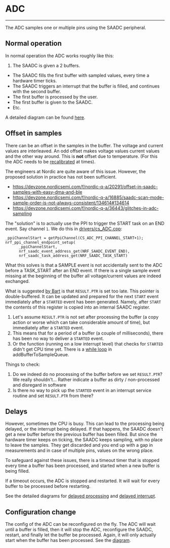 # ADC
-------------------------

The ADC samples one or multiple pins using the SAADC peripheral.


## Normal operation

In normal operation the ADC works roughly like this:

1. The SAADC is given a 2 buffers.
- The SAADC fills the first buffer with sampled values, every time a hardware timer ticks.
- The SAADC triggers an interrupt that the buffer is filled, and continues with the second buffer.
- The first buffer is processed by the user.
- The first buffer is given to the SAADC.
- Etc.

A detailed diagram can be found [here](uml/adc/normal-operation.svg).

## Offset in samples

There can be an offset in the samples in the buffer. The voltage and current values are interleaved. An odd offset makes voltage values current values  and the other way around. This is **not** offset due to temperature. (For this the ADC needs to be [recalibrated](https://infocenter.nordicsemi.com/index.jsp?topic=%2Fcom.nordic.infocenter.nrf52832.ps.v1.1%2Fsaadc.html&cp=2_1_0_36_5&anchor=saadc_easydma) at times).

The engineers at Nordic are quite aware of this issue. However, the proposed solution in practice has not been sufficient.

* https://devzone.nordicsemi.com/f/nordic-q-a/20291/offset-in-saadc-samples-with-easy-dma-and-ble
* https://devzone.nordicsemi.com/f/nordic-q-a/16885/saadc-scan-mode-sample-order-is-not-always-consistent/134614#134614
* https://devzone.nordicsemi.com/f/nordic-q-a/36443/glitches-in-adc-sampling

The "solution" is to actually use the PPI to trigger the START task on an END event. Say channel `1`. We do this in [drivers/cs_ADC.cpp](https://github.com/crownstone/bluenet/blob/master/source/src/drivers/cs_ADC.cpp#L203):

    _ppiChannelStart = getPpiChannel(CS_ADC_PPI_CHANNEL_START+1);
    nrf_ppi_channel_endpoint_setup(
		  _ppiChannelStart,
		  nrf_saadc_event_address_get(NRF_SAADC_EVENT_END),
		  nrf_saadc_task_address_get(NRF_SAADC_TASK_START)

What this solves is that a SAMPLE event is not accidentally sent to the ADC before a TASK_START after an END event. If there is a single sample event missing at the beginning of the buffer all voltage/current values are indeed exchanged.

What is suggested [by Bart](https://devzone.nordicsemi.com/f/nordic-q-a/20291/offset-in-saadc-samples-with-easy-dma-and-ble) is that `RESULT.PTR` is set too late. This pointer is double-buffered. It can be updated and prepared for the next `START` event immediately after a `STARTED` event has been generated. Namely, after `START` the contents of this register is copied into an internal SAADC register.

1. Let's assume `RESULT.PTR` is not set after processing the buffer (a copy action or worse which can take considerable amount of time), but immediately after a `STARTED` event. 
2. This means that for a period of a buffer (a couple of milliseconds), there has been no way to deliver a `STARTED` event.
3. Or the function (running on a low interrupt level) that checks for `STARTED` didn't get CPU time yet. There is a [while loop](https://github.com/crownstone/bluenet/blob/master/source/src/drivers/cs_ADC.cpp#L488) in addBufferToSampleQueue.

Things to check:

1. Do we indeed do no processing of the buffer before we set `RESULT.PTR`? We really shouldn't... Rather indicate a buffer as dirty / non-processed and disregard in software
2. Is there no way to pick up the `STARTED` event in an interrupt service routine and set `RESULT.PTR` from there?

## Delays

However, sometimes the CPU is busy. This can lead to the processing being delayed, or the interrupt being delayed. If that happens, the SAADC doesn't get a new buffer before the previous buffer has been filled. But since the hardware timer keeps on ticking, the SAADC keeps sampling, with no place to leave the samples. They get discarded and you end up with a gap in measurements and in case of multiple pins, values on the wrong place.

To safeguard against these issues, there is a timeout timer that is stopped every time a buffer has been processed, and started when a new buffer is being filled.

If a timeout occurs, the ADC is stopped and restarted. It will wait for every buffer to be processed before restarting.

See the detailed diagrams for [delayed processing](uml/adc/delayed-processing.svg) and [delayed interrupt](uml/adc/delayed-interrupt.svg).


## Configuration change

The config of the ADC can be reconfigured on the fly. The ADC will wait until a buffer is filled, then it will stop the ADC, reconfigure the SAADC, restart, and finally let the buffer be processed. Again, it will only actually start when the buffer has been processed. See the [diagram](uml/adc/config-change.svg).
